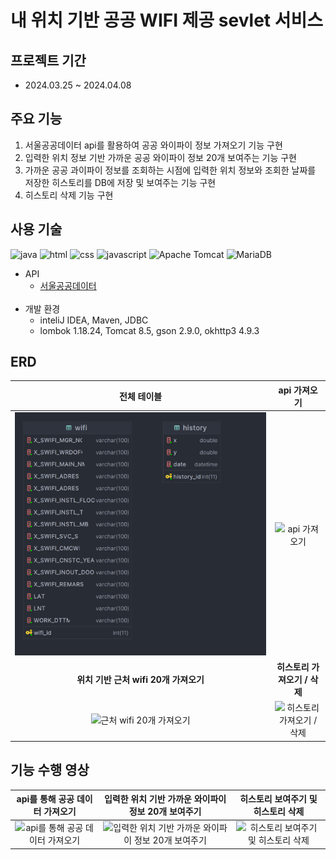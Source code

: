 # 내 위치 기반 공공 WIFI 제공 sevlet 서비스

## 프로젝트 기간

- 2024.03.25 ~ 2024.04.08

## 주요 기능
1. 서울공공데이터 api를 활용하여 공공 와이파이 정보 가져오기 기능 구현
2. 입력한 위치 정보 기반 가까운 공공 와이파이 정보 20개 보여주는 기능 구현
3. 가까운 공공 과이파이 정보를 조회하는 시점에 입력한 위치 정보와 조회한 날짜를 저장한 히스토리를 DB에 저장 및 보여주는 기능 구현
4. 히스토리 삭제 기능 구현

## 사용 기술

![java](https://github.com/JinhwanB/OpenApiServletProject/assets/123534245/13d655a7-b9d8-48e3-a166-0c4f3d7830e6)
![html](https://img.shields.io/badge/HTML5-E34F26?style=for-the-badge&logo=HTML5&logoColor=white)
![css](https://img.shields.io/badge/CSS3-1572B6?style=for-the-badge&logo=CSS3&logoColor=white)
![javascript](https://img.shields.io/badge/JavaScript-F7DF1E?style=for-the-badge&logo=JavaScript&logoColor=white)
![Apache Tomcat](https://img.shields.io/badge/apache%20tomcat-%23F8DC75.svg?style=for-the-badge&logo=apache-tomcat&logoColor=black)
![MariaDB](https://img.shields.io/badge/MariaDB-003545?style=for-the-badge&logo=mariadb&logoColor=white)

- API
  - [서울공공데이터](https://data.seoul.go.kr/dataList/OA-20883/S/1/datasetView.do)<br><br>
- 개발 환경
  - inteliJ IDEA, Maven, JDBC
  - lombok 1.18.24, Tomcat 8.5, gson 2.9.0, okhttp3 4.9.3

## ERD

|                                                            전체 테이블                                                            |                                                          api 가져오기                                                          |
|:----------------------------------------------------------------------------------------------------------------------------:|:--------------------------------------------------------------------------------------------------------------------------:|
|                                            ![table](mission1/db/databaseERD.png)                                             |    ![api 가져오기](https://github.com/JinhwanB/OpenApiServletProject/assets/123534245/587b99c5-fa3d-43f8-9a8f-71a5f7c63255)    |
|                                                  **위치 기반 근처 wifi 20개 가져오기**                                                  |                                                     **히스토리 가져오기 / 삭제**                                                     |
| ![근처 wifi 20개 가져오기](https://github.com/JinhwanB/OpenApiServletProject/assets/123534245/7b4c2889-88a3-4dd4-9bbb-dd93dab7ce01) | ![히스토리 가져오기 / 삭제](https://github.com/JinhwanB/OpenApiServletProject/assets/123534245/d0cfa0d4-7df1-450b-b40a-780ffc8d910e) |

## 기능 수행 영상

|                                                       api를 통해 공공 데이터 가져오기                                                       |                                                       입력한 위치 기반 가까운 와이파이 정보 20개 보여주기                                                       |                                                       히스토리 보여주기 및 히스토리 삭제                                                       |
|:-------------------------------------------------------------------------------------------------------------------------------:|:------------------------------------------------------------------------------------------------------------------------------------------:|:-------------------------------------------------------------------------------------------------------------------------------:|
| ![api를 통해 공공 데이터 가져오기](https://github.com/JinhwanB/OpenApiServletProject/assets/123534245/19c47ae8-f3c0-4446-bac3-c13df1699b44) | ![입력한 위치 기반 가까운 와이파이 정보 20개 보여주기](https://github.com/JinhwanB/OpenApiServletProject/assets/123534245/fd952066-8815-471d-a1a4-1991e597783f) | ![히스토리 보여주기 및 히스토리 삭제](https://github.com/JinhwanB/OpenApiServletProject/assets/123534245/b003c867-d3dc-4972-b9da-3f02f171fa31) |